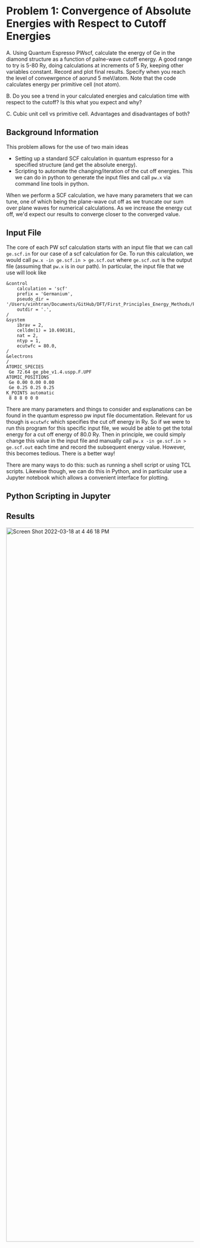# Problem 1: Convergence of Absolute Energies with Respect to Cutoff Energies

A. Using Quantum Espresso PWscf, calculate the energy of Ge in the diamond structure as a function of palne-wave cutoff energy. A good range to try is 5-80 Ry, doing calculations at increments of 5 Ry, keeping other variables constant. Record and plot final results. Specify when you reach the level of convewrgence of aorund 5 meV/atom. Note that the code calculates energy per primitive cell (not atom). 

B. Do you see a trend in your calculated energies and calculation time with respect to the cutoff? Is this what you expect and why? 

C. Cubic unit cell vs primitive cell. Advantages and disadvantages of both?

## Background Information

This problem allows for the use of two main ideas
- Setting up a standard SCF calculation in quantum espresso for a specified structure (and get the absolute energy).
- Scripting to automate the changing/iteration of the cut off energies. This we can do in python to generate the input files and call `pw.x` via command line tools in python. 

When we perform a SCF calculation, we have many parameters that we can tune, one of which being the plane-wave cut off as we truncate our sum over plane waves for numerical calculations. As we increase the energy cut off, we'd expect our results to converge closer to the converged value. 


## Input File

The core of each PW scf calculation starts with an input file that we can call `ge.scf.in` for our case of a scf calculation for Ge. To run this calculation, we would call `pw.x -in ge.scf.in > ge.scf.out` where `ge.scf.out` is the output file (assuming that `pw.x` is in our path). In particular, the input file that we use will look like 
```
&control
    calculation = 'scf' 
    prefix = 'Germanium',
    pseudo_dir = '/Users/vinhtran/Documents/GitHub/DFT/First_Principles_Energy_Methods/Problem_1',
    outdir = '.',
/
&system
    ibrav = 2,
    celldm(1) = 10.690181,
    nat = 2,
    ntyp = 1,
    ecutwfc = 80.0,
/
&electrons
/
ATOMIC_SPECIES
 Ge 72.64 ge_pbe_v1.4.uspp.F.UPF
ATOMIC_POSITIONS
 Ge 0.00 0.00 0.00
 Ge 0.25 0.25 0.25
K_POINTS automatic
 8 8 8 0 0 0

```
There are many parameters and things to consider and explanations can be found in the quantum espresso pw input file documentation. Relevant for us though is `ecutwfc` which specifies the cut off energy in Ry. So if we were to run this program for this specific input file, we would be able to get the total energy for a cut off energy of 80.0 Ry. Then in principle, we could simply change this value in the input file and manually call `pw.x -in ge.scf.in > ge.scf.out` each time and record the subsequent energy value. However, this becomes tedious. There is a better way! 

There are many ways to do this: such as running a shell script or using TCL scripts. Likewise though, we can do this in Python, and in particular use a Jupyter notebook which allows a convenient interface for plotting. 

## Python Scripting in Jupyter 



## Results 
<img width="1920" alt="Screen Shot 2022-03-18 at 4 46 18 PM" src="https://user-images.githubusercontent.com/76876169/159097617-64e0578c-eb97-48ae-b714-2acf00a96fe4.png">
